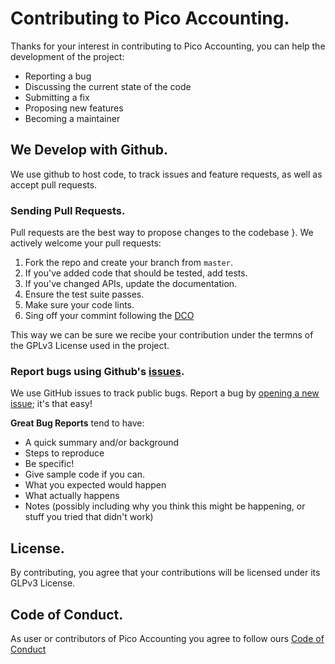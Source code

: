# Contributing to Pico Accounting.

Thanks for your interest in contributing to Pico Accounting, you can help the development of the project:

- Reporting a bug
- Discussing the current state of the code
- Submitting a fix
- Proposing new features
- Becoming a maintainer

## We Develop with Github.
We use github to host code, to track issues and feature requests, as well as accept pull requests.

### Sending Pull Requests.
Pull requests are the best way to propose changes to the codebase }. We actively welcome your pull requests:

1. Fork the repo and create your branch from `master`.
2. If you've added code that should be tested, add tests.
3. If you've changed APIs, update the documentation.
4. Ensure the test suite passes.
5. Make sure your code lints.
6. Sing off your commint following the [DCO](https://github.com/jug-ni/PICO/blob/master/Developer_Certificate_of_Origin.md)

This way we can be sure we recibe your contribution under the termns of the GPLv3 License used in the project.

### Report bugs using Github's [issues](https://github.com/jug-ni/PICO/issues).
We use GitHub issues to track public bugs. Report a bug by [opening a new issue](); it's that easy!

**Great Bug Reports** tend to have:

- A quick summary and/or background
- Steps to reproduce
- Be specific!
- Give sample code if you can. 
- What you expected would happen
- What actually happens
- Notes (possibly including why you think this might be happening, or stuff you tried that didn't work)

## License.
By contributing, you agree that your contributions will be licensed under its GLPv3 License.

## Code of Conduct.

As user or contributors of Pico Accounting you agree to follow ours [Code of Conduct](https://github.com/jug-ni/PICO/blob/master/Code_of_Conduct.md)
